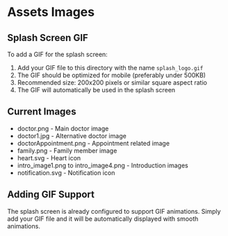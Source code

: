 # Assets Images

## Splash Screen GIF
To add a GIF for the splash screen:

1. Add your GIF file to this directory with the name `splash_logo.gif`
2. The GIF should be optimized for mobile (preferably under 500KB)
3. Recommended size: 200x200 pixels or similar square aspect ratio
4. The GIF will automatically be used in the splash screen

## Current Images
- doctor.png - Main doctor image
- doctor1.jpg - Alternative doctor image
- doctorAppointment.png - Appointment related image
- family.png - Family member image
- heart.svg - Heart icon
- intro_image1.png to intro_image4.png - Introduction images
- notification.svg - Notification icon

## Adding GIF Support
The splash screen is already configured to support GIF animations. Simply add your GIF file and it will be automatically displayed with smooth animations.

